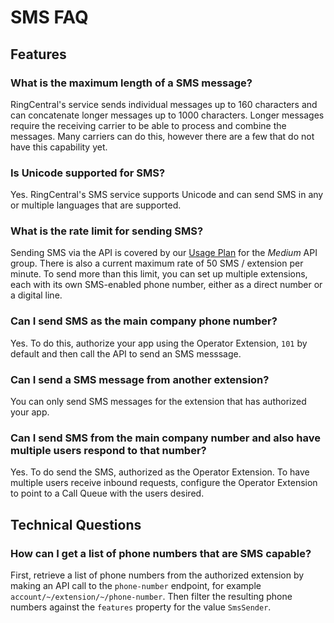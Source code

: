 # SMS FAQ

## Features

### What is the maximum length of a SMS message?

RingCentral's service sends individual messages up to 160 characters and can concatenate longer messages up to 1000 characters. Longer messages require the receiving carrier to be able to process and combine the messages. Many carriers can do this, however there are a few that do not have this capability yet.

### Is Unicode supported for SMS?

Yes. RingCentral's SMS service supports Unicode and can send SMS in any or multiple languages that are supported.

### What is the rate limit for sending SMS?

Sending SMS via the API is covered by our [Usage Plan](https://developer.ringcentral.com/api-docs/latest/index.html#!#UsagePlan.html) for the *Medium* API group. There is also a current maximum rate of 50 SMS / extension per minute. To send more than this limit, you can set up multiple extensions, each with its own SMS-enabled phone number, either as a direct number or a digital line.

### Can I send SMS as the main company phone number?

Yes. To do this, authorize your app using the Operator Extension, `101` by default and then call the API to send an SMS messsage.

### Can I send a SMS message from another extension?

You can only send SMS messages for the extension that has authorized your app.

### Can I send SMS from the main company number and also have multiple users respond to that number?

Yes. To do send the SMS, authorized as the Operator Extension. To have multiple users receive inbound requests, configure the Operator Extension to point to a Call Queue with the users desired.

## Technical Questions

### How can I get a list of phone numbers that are SMS capable?

First, retrieve a list of phone numbers from the authorized extension by making an API call to the `phone-number` endpoint, for example `account/~/extension/~/phone-number`. Then filter the resulting phone numbers against the `features` property for the value `SmsSender`.
